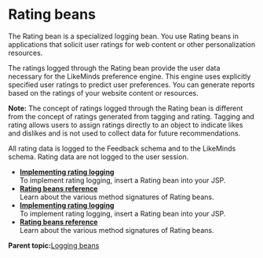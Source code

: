 # Rating beans

The Rating bean is a specialized logging bean. You use Rating beans in applications that solicit user ratings for web content or other personalization resources.

The ratings logged through the Rating bean provide the user data necessary for the LikeMinds preference engine. This engine uses explicitly specified user ratings to predict user preferences. You can generate reports based on the ratings of your website content or resources.

**Note:** The concept of ratings logged through the Rating bean is different from the concept of ratings generated from tagging and rating. Tagging and rating allows users to assign ratings directly to an object to indicate likes and dislikes and is not used to collect data for future recommendations.

All rating data is logged to the Feedback schema and to the LikeMinds schema. Rating data are not logged to the user session.

-   **[Implementing rating logging](../pzn/pzn_implement_rating_logging.md)**  
To implement rating logging, insert a Rating bean into your JSP.
-   **[Rating beans reference](../pzn/pzn_rating_beans_reference.md)**  
Learn about the various method signatures of Rating beans.
-   **[Implementing rating logging](../pzn/pzn_implement_rating_logging.md)**  
To implement rating logging, insert a Rating bean into your JSP.
-   **[Rating beans reference](../pzn/pzn_rating_beans_reference.md)**  
Learn about the various method signatures of Rating beans.

**Parent topic:**[Logging beans](../pzn/pzn_logging_beans.md)

